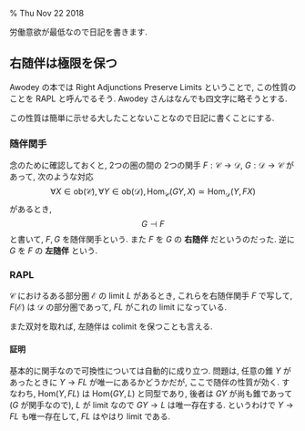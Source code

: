 % Thu Nov 22 2018

労働意欲が最低なので日記を書きます.

## 右随伴は極限を保つ

Awodey の本では
Right Adjunctions Preserve Limits
ということで, この性質のことを RAPL と呼んでるそう.
Awodey さんはなんでも四文字に略そうとする.

この性質は簡単に示せる大したことないことなので日記に書くことにする.

### 随伴関手

念のために確認しておくと, 2つの圏の間の 2つの関手
$F : \mathcal C \to \mathcal D$,
$G : \mathcal D \to \mathcal C$
があって,
次のような対応
$$\forall X \in \mathrm{ob}(\mathcal C),
\forall Y \in \mathrm{ob}(\mathcal D),
\mathrm{Hom}_{\mathcal C}(GY, X)
\simeq
\mathrm{Hom}_{\mathcal D}(Y, FX)$$
があるとき,
$$G \dashv F$$
と書いて,
$F, G$ を随伴関手という.
また $F$ を $G$ の **右随伴** だというのだった.
逆に $G$ を $F$ の **左随伴** という.

### RAPL

$\mathcal C$ におけるある部分圏 $\mathcal E$ の limit $L$ があるとき,
これらを右随伴関手 $F$ で写して,
$F(\mathcal E)$ は $\mathcal D$ の部分圏であって,
$FL$ がこれの limit になっている.

また双対を取れば,
左随伴は colimit を保つことも言える.

#### 証明

基本的に関手なので可換性については自動的に成り立つ.
問題は,
任意の錐 $Y$ があったときに $Y \to FL$ が唯一にあるかどうかだが,
ここで随伴の性質が効く.
すなわち, $\mathrm{Hom}(Y,FL)$ は $\mathrm{Hom}(GY, L)$ と同型であり,
後者は $GY$ が尚も錐であって ($G$ が関手なので), $L$ が limit なので
$GY \to L$ は唯一存在する.
というわけで $Y \to FL$ も唯一存在して, $FL$ はやはり limit である.

